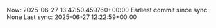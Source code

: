 Now: 2025-06-27 13:47:50.459760+00:00 Earliest commit since sync: None Last sync: 2025-06-27 12:22:59+00:00
